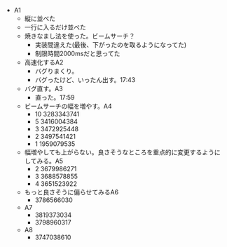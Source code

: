 - A1
    - 縦に並べた
    - 一行に入るだけ並べた
    - 焼きなまし法を使った。ビームサーチ？
        - 実装間違えた(最後、下がったのを取るようになってた)
        - 制限時間2000msだと思ってた
    - 高速化するA2
        - バグりまくり。
        - バグったけど、いったん出す。17:43
    - バグ直す。A3
        - 直った。17:59
    - ビームサーチの幅を増やす。A4
        - 10 3283343741
        - 5 3416004384
        - 3 3472925448
        - 2 3497541421
        - 1 1959079535
    - 幅増やしても上がらない。良さそうなところを重点的に変更するようにしてみる。A5
        - 2 3679986271
        - 3 3688578855
        - 4 3651523922
    - もっと良さそうに偏らせてみるA6
        - 3786566030
    - A7
        - 3819373034
        - 3798960317
    - A8
        - 3747038610



